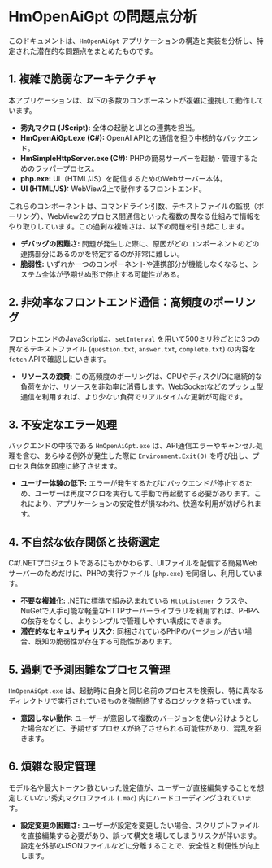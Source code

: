 # HmOpenAiGpt の問題点分析

このドキュメントは、`HmOpenAiGpt` アプリケーションの構造と実装を分析し、特定された潜在的な問題点をまとめたものです。

## 1. 複雑で脆弱なアーキテクチャ

本アプリケーションは、以下の多数のコンポーネントが複雑に連携して動作しています。

-   **秀丸マクロ (JScript):** 全体の起動とUIとの連携を担当。
-   **HmOpenAiGpt.exe (C#):** OpenAI APIとの通信を担う中核的なバックエンド。
-   **HmSimpleHttpServer.exe (C#):** PHPの簡易サーバーを起動・管理するためのラッパープロセス。
-   **php.exe:** UI（HTML/JS）を配信するためのWebサーバー本体。
-   **UI (HTML/JS):** WebView2上で動作するフロントエンド。

これらのコンポーネントは、コマンドライン引数、テキストファイルの監視（ポーリング）、WebView2のプロセス間通信といった複数の異なる仕組みで情報をやり取りしています。この過剰な複雑さは、以下の問題を引き起こします。

-   **デバッグの困難さ:** 問題が発生した際に、原因がどのコンポーネントのどの連携部分にあるのかを特定するのが非常に難しい。
-   **脆弱性:** いずれか一つのコンポーネントや連携部分が機能しなくなると、システム全体が予期せぬ形で停止する可能性がある。

## 2. 非効率なフロントエンド通信：高頻度のポーリング

フロントエンドのJavaScriptは、`setInterval` を用いて500ミリ秒ごとに3つの異なるテキストファイル (`question.txt`, `answer.txt`, `complete.txt`) の内容を `fetch` APIで確認しにいきます。

-   **リソースの浪費:** この高頻度のポーリングは、CPUやディスクI/Oに継続的な負荷をかけ、リソースを非効率に消費します。WebSocketなどのプッシュ型通信を利用すれば、より少ない負荷でリアルタイムな更新が可能です。

## 3. 不安定なエラー処理

バックエンドの中核である `HmOpenAiGpt.exe` は、API通信エラーやキャンセル処理を含む、あらゆる例外が発生した際に `Environment.Exit(0)` を呼び出し、プロセス自体を即座に終了させます。

-   **ユーザー体験の低下:** エラーが発生するたびにバックエンドが停止するため、ユーザーは再度マクロを実行して手動で再起動する必要があります。これにより、アプリケーションの安定性が損なわれ、快適な利用が妨げられます。

## 4. 不自然な依存関係と技術選定

C#/.NETプロジェクトであるにもかかわらず、UIファイルを配信する簡易Webサーバーのためだけに、PHPの実行ファイル (`php.exe`) を同梱し、利用しています。

-   **不要な複雑化:** .NETに標準で組み込まれている `HttpListener` クラスや、NuGetで入手可能な軽量なHTTPサーバーライブラリを利用すれば、PHPへの依存をなくし、よりシンプルで管理しやすい構成にできます。
-   **潜在的なセキュリティリスク:** 同梱されているPHPのバージョンが古い場合、既知の脆弱性が存在する可能性があります。

## 5. 過剰で予測困難なプロセス管理

`HmOpenAiGpt.exe` は、起動時に自身と同じ名前のプロセスを検索し、特に異なるディレクトリで実行されているものを強制終了するロジックを持っています。

-   **意図しない動作:** ユーザーが意図して複数のバージョンを使い分けようとした場合などに、予期せずプロセスが終了させられる可能性があり、混乱を招きます。

## 6. 煩雑な設定管理

モデル名や最大トークン数といった設定値が、ユーザーが直接編集することを想定していない秀丸マクロファイル (`.mac`) 内にハードコーディングされています。

-   **設定変更の困難さ:** ユーザーが設定を変更したい場合、スクリプトファイルを直接編集する必要があり、誤って構文を壊してしまうリスクが伴います。設定を外部のJSONファイルなどに分離することで、安全性と利便性が向上します。
